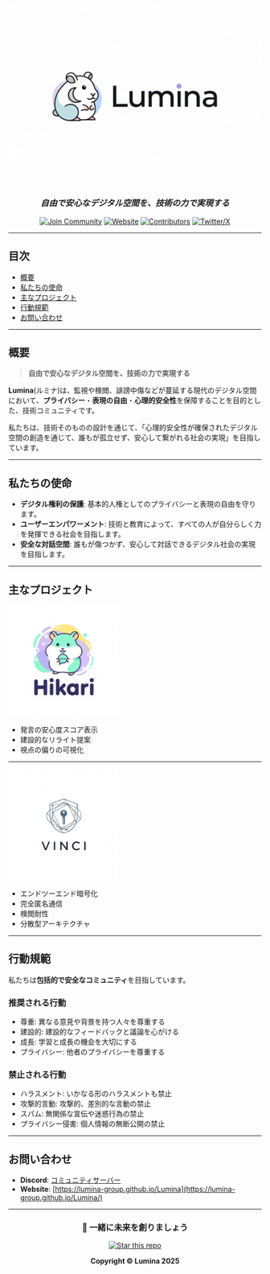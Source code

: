 <div align="center">

![Lumina Logo](resource/lumina.png)

### *自由で安心なデジタル空間を、技術の力で実現する*

[![Join Community](https://img.shields.io/badge/Join-Community-7289DA?style=for-the-badge&logo=discord&logoColor=white)](https://discord.gg/y9TURVfVyb)
[![Website](https://img.shields.io/badge/Website-4285F4?style=for-the-badge&logo=google-chrome&logoColor=white)](https://lumina-group.github.io/Lumina/)
[![Contributors](https://img.shields.io/badge/Contributors-Welcome-orange?style=for-the-badge)](CONTRIBUTING.md)
[![Twitter/X](https://img.shields.io/badge/Twitter-1DA1F2?style=for-the-badge&logo=twitter&logoColor=white)](https://x.com/w85235)

</div>

---

## 目次

- [概要](#概要)
- [私たちの使命](#私たちの使命)
- [主なプロジェクト](#主なプロジェクト)
- [行動規範](#行動規範)
- [お問い合わせ](#お問い合わせ)

---

##  概要

> **自由で安心なデジタル空間を、技術の力で実現する**

**Lumina**(ルミナ)は、監視や検閲、誹謗中傷などが蔓延する現代のデジタル空間において、**プライバシー**・**表現の自由**・**心理的安全性**を保障することを目的とした、技術コミュニティです。

 私たちは、技術そのものの設計を通じて、「心理的安全性が確保されたデジタル空間の創造を通じて、誰もが孤立せず、安心して繋がれる社会の実現」を目指しています。

---

## 私たちの使命

- **デジタル権利の保護**: 基本的人権としてのプライバシーと表現の自由を守ります。
- **ユーザーエンパワーメント**: 技術と教育によって、すべての人が自分らしく力を発揮できる社会を目指します。
- **安全な対話空間**: 誰もが傷つかず、安心して対話できるデジタル社会の実現を目指します。

---

## 主なプロジェクト

<img src="resource/Hikari.PNG" alt="Hikariロゴ" width="220" />

- 発言の安心度スコア表示
- 建設的なリライト提案
- 視点の偏りの可視化
---
<img src="resource/vinci.png" alt="Vinciロゴ" width="220" />

- エンドツーエンド暗号化
- 完全匿名通信
- 検閲耐性
- 分散型アーキテクチャ
---

## 行動規範

私たちは**包括的で安全なコミュニティ**を目指しています。

### 推奨される行動

- 尊重: 異なる意見や背景を持つ人々を尊重する
- 建設的: 建設的なフィードバックと議論を心がける
- 成長: 学習と成長の機会を大切にする
- プライバシー: 他者のプライバシーを尊重する

### 禁止される行動

- ハラスメント: いかなる形のハラスメントも禁止
- 攻撃的言動: 攻撃的、差別的な言動の禁止
- スパム: 無関係な宣伝や迷惑行為の禁止
- プライバシー侵害: 個人情報の無断公開の禁止

---

## お問い合わせ

- **Discord**: [コミュニティサーバー](https://discord.gg/y9TURVfVyb)
- **Website**: [https://lumina-group.github.io/Lumina](https://lumina-group.github.io/Lumina/)

---

<div align="center">

### 🤝 一緒に未来を創りましょう

[![Star this repo](https://img.shields.io/github/stars/lumina-group/Lumina?style=social)](https://github.com/lumina-group/Lumina)

**Copyright © Lumina 2025**

</div>
